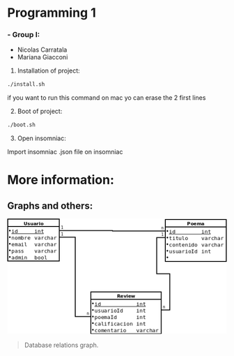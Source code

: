 # Programming 1 #
### - Group I: ###
  - Nicolas Carratala
  - Mariana Giacconi


1. Installation of project: 

```bash
./install.sh
```
if you want to run this command on mac yo can erase the 2 first lines

2. Boot of project:

```bash
./boot.sh
```

3. Open insomniac:

Import insomniac .json file on insomniac

# More information:
## Graphs and others:

![](https://github.com/nicolascarratala/Programacion1/blob/98fb04cd32ba02b31985edb0cc4ea17ff30522ff/diagrama-db.png)

> Database relations graph.
